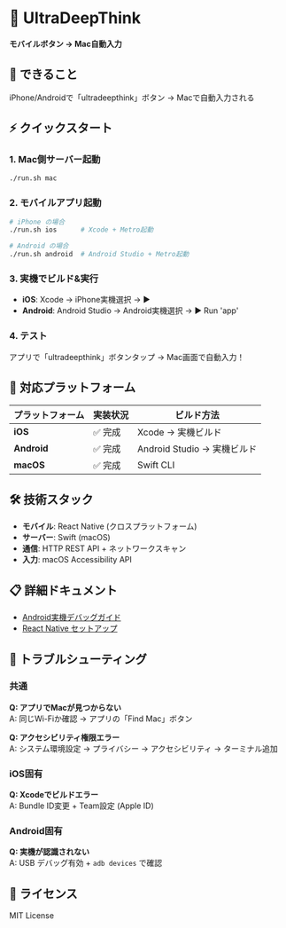 # 🚀 UltraDeepThink

**モバイルボタン → Mac自動入力**

## 🎯 できること

iPhone/Androidで「ultradeepthink」ボタン → Macで自動入力される

## ⚡ クイックスタート

### 1. Mac側サーバー起動
```bash
./run.sh mac
```

### 2. モバイルアプリ起動
```bash
# iPhone の場合
./run.sh ios      # Xcode + Metro起動

# Android の場合  
./run.sh android  # Android Studio + Metro起動
```

### 3. 実機でビルド&実行
- **iOS**: Xcode → iPhone実機選択 → ▶️
- **Android**: Android Studio → Android実機選択 → ▶️ Run 'app'

### 4. テスト
アプリで「ultradeepthink」ボタンタップ → Mac画面で自動入力！

## 📱 対応プラットフォーム

| プラットフォーム | 実装状況 | ビルド方法 |
|-------------|---------|----------|
| **iOS** | ✅ 完成 | Xcode → 実機ビルド |
| **Android** | ✅ 完成 | Android Studio → 実機ビルド |
| **macOS** | ✅ 完成 | Swift CLI |

## 🛠️ 技術スタック

- **モバイル**: React Native (クロスプラットフォーム)
- **サーバー**: Swift (macOS)
- **通信**: HTTP REST API + ネットワークスキャン
- **入力**: macOS Accessibility API

## 📋 詳細ドキュメント

- [Android実機デバッグガイド](docs/ANDROID_DEBUG.md)
- [React Native セットアップ](UltraDeepThinkDemo/README.md)

## 🚨 トラブルシューティング

### 共通
**Q: アプリでMacが見つからない**  
A: 同じWi-Fiか確認 → アプリの「Find Mac」ボタン

**Q: アクセシビリティ権限エラー**  
A: システム環境設定 → プライバシー → アクセシビリティ → ターミナル追加

### iOS固有
**Q: Xcodeでビルドエラー**  
A: Bundle ID変更 + Team設定 (Apple ID)

### Android固有
**Q: 実機が認識されない**  
A: USB デバッグ有効 + `adb devices` で確認

## 📄 ライセンス

MIT License